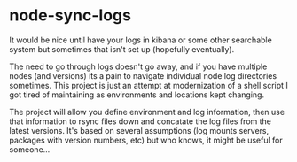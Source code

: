 # node-sync-logs
It would be nice until have your logs in kibana or some other searchable system but sometimes that isn't set up (hopefully eventually).

The need to go through logs doesn't go away, and if you have multiple nodes (and versions) its a pain to navigate individual node log directories sometimes. This project is just an attempt at modernization of a shell script I got tired of maintaining as environments and locations kept changing. 
 
 The project will allow you define environment and log information, then use that information to rsync files down and concatate the log files from the latest versions. It's based on several assumptions (log mounts servers, packages with version numbers, etc)  but who knows, it might be useful for someone...  